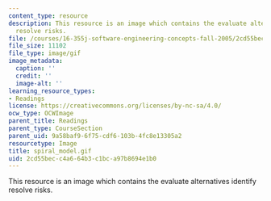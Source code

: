 ```yaml
---
content_type: resource
description: This resource is an image which contains the evaluate alternatives identify
  resolve risks.
file: /courses/16-355j-software-engineering-concepts-fall-2005/2cd55becc4a664b3c1bca97b8694e1b0_spiral_model.gif
file_size: 11102
file_type: image/gif
image_metadata:
  caption: ''
  credit: ''
  image-alt: ''
learning_resource_types:
- Readings
license: https://creativecommons.org/licenses/by-nc-sa/4.0/
ocw_type: OCWImage
parent_title: Readings
parent_type: CourseSection
parent_uid: 9a58baf9-6f75-cdf6-103b-4fc8e13305a2
resourcetype: Image
title: spiral_model.gif
uid: 2cd55bec-c4a6-64b3-c1bc-a97b8694e1b0
---
```

This resource is an image which contains the evaluate alternatives identify resolve risks.